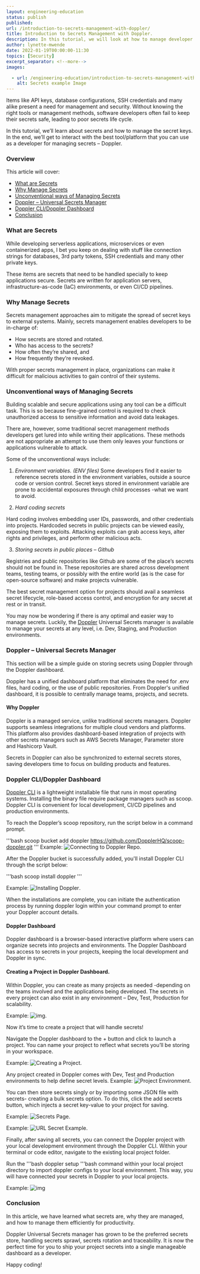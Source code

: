 ```yaml
---
layout: engineering-education
status: publish
published: 
url: /introduction-to-secrets-management-with-doppler/
title: Introduction to Secrets Management with Doppler.
description: In this tutorial, we will look at how to manage developer secrets the best way possible, using Doppler solution.
author: lynette-mwende
date: 2022-01-19T00:00:00-11:30
topics: [Security]
excerpt_separator: <!--more-->
images:

  - url: /engineering-education/introduction-to-secrets-management-with-doppler/Hero.jpg
    alt: Secrets example Image
---
```


Items like API keys, database configurations, SSH credentials and many alike present a need for management and security. Without knowing the right tools or management methods, software developers often fail to keep their secrets safe, leading to poor secrets life cycle.

In this tutorial, we’ll learn about secrets and how to manage the secret keys.
In the end, we’ll get to interact with the best tool/platform that you can use as a developer for managing secrets – Doppler.


### Overview
This article will cover:
- [What are Secrets](#what-are-secrets)
- [Why Manage Secrets](#why-manage-secrets)
- [Unconventional ways of Managing Secrets](#unconventional-ways-of-managing-secrets)
- [Doppler – Universal Secrets Manager](#doppler-universal-secrets-manager)
- [Doppler CLI/Doppler Dashboard](#doppler-cli/doppler-dashboard)
- [Conclusion](#conclusion)


### What are Secrets

While developing serverless applications, microservices or even containerized apps, I bet you keep on dealing with stuff like connection strings for databases, 3rd party tokens, SSH credentials and many other private keys.

These items are secrets that need to be handled specially to keep applications secure.
Secrets are written for application servers, infrastructure-as-code (IaC) environments, or even CI/CD pipelines. 


### Why Manage Secrets

Secrets management approaches aim to mitigate the spread of secret keys to external systems. 
Mainly, secrets management enables developers to be in-charge of:

- How secrets are stored and rotated.
- Who has access to the secrets? 
- How often they’re shared, and
- How frequently they’re revoked. 

With proper secrets management in place, organizations can make it difficult for malicious activities to gain control of their systems.


### Unconventional ways of Managing Secrets

Building scalable and secure applications using any tool can be a difficult task. This is so because fine-grained control is required to check unauthorized access to sensitive information and avoid data leakages.

There are, however, some traditional secret management methods developers get lured into while writing their applications. These methods are not appropriate an attempt to use them only leaves your functions or applications vulnerable to attack.

Some of the unconventional ways include:

1. *Environment variables. (ENV files)*
Some developers find it easier to reference secrets stored in the environment variables, outside a source code or version control. Secret keys stored in environment variable are prone to accidental exposures through child processes -what we want to avoid.


2. *Hard coding secrets*

Hard coding involves embedding user IDs, passwords, and other credentials into projects. Hardcoded secrets in public projects can be viewed easily, exposing them to exploits. Attacking exploits can grab access keys, alter rights and privileges, and perform other malicious acts.

3. *Storing secrets in public places – Github*

Registries and public repositories like Github are some of the place’s secrets should not be found in. These repositories are shared across development teams, testing teams, or possibly with the entire world (as is the case for open-source software) and make projects vulnerable.

The best secret management option for projects should avail a seamless secret lifecycle, role-based access control, and encryption for any secret at rest or in transit.

You may now be wondering if there is any optimal and easier way to manage secrets.
Luckily, the [Doppler](https://www.doppler.com/) Universal Secrets manager is available to manage your secrets at any level, i.e. Dev, Staging, and Production environments.


### Doppler – Universal Secrets Manager
This section will be a simple guide on storing secrets using Doppler through the Doppler dashboard.

Doppler has a unified dashboard platform that eliminates the need for .env files, hard coding, or the use of public repositories.
From Doppler's unified dashboard, it is possible to centrally manage teams, projects, and secrets.

#### Why Doppler
Doppler is a managed service, unlike traditional secrets managers.
Doppler supports seamless integrations for multiple cloud vendors and platforms. 
This platform also provides dashboard-based integration of projects with other secrets managers such as AWS Secrets Manager, Parameter store and Hashicorp Vault.

Secrets in Doppler can also be synchronized to external secrets stores, saving developers time to focus on building products and features.


### Doppler CLI/Doppler Dashboard

[Doppler CLI](https://docs.doppler.com/docs/cli) is a lightweight installable file that runs in most operating systems. Installing the binary file require package managers such as scoop.
Doppler CLI is convenient for local development, CI/CD pipelines and production environments.

To reach the Doppler’s scoop repository, run the script below in a command prompt. 

'''bash
scoop bucket add doppler https://github.com/DopplerHQ/scoop-doppler.git
'''
Example: ![Connecting to Doppler Repo](/engineering-education/introduction-to-secrets-management-with-doppler/scoop.png).


After the Doppler bucket is successfully added, you'll install Doppler CLI through the script below:

'''bash
scoop install doppler
'''

Example: ![Installing Doppler](/engineering-education/introduction-to-secrets-management-with-doppler/cmd-doppler.png).

When the installations are complete, you can initiate the authentication process by running doppler login within your command prompt to enter your Doppler account details. 

#### Doppler Dashboard
Doppler dashboard is a browser-based interactive platform where users can organize secrets into projects and environments. 
The Doppler Dashboard has access to secrets in your projects, keeping the local development and Doppler in sync.


#### Creating a Project in Doppler Dashboard.

Within Doppler, you can create as many projects as needed -depending on the teams involved and the applications being developed. 
The secrets in every project can also exist in any environment – Dev, Test, Production for scalability.

Example: ![img](/engineering-education/introduction-to-secrets-management-with-doppler/project.png).


Now it’s time to create a project that will handle secrets!

Navigate the Doppler dashboard to the + button and click to launch a project. You can name your project to reflect what secrets you’ll be storing in your workspace. 

Example: ![Creating a Project](/engineering-education/introduction-to-secrets-management-with-doppler/new-project.png).


Any project created in Doppler comes with Dev, Test and Production environments to help define secret levels.
Example: ![Project Environment](/engineering-education/introduction-to-secrets-management-with-doppler/project_env.png).


You can then store secrets singly or by importing some JSON file with secrets- creating a bulk secrets option.
To do this, click the add secrets button, which injects a secret key-value to your project for saving.

Example: ![Secrets Page](/engineering-education/introduction-to-secrets-management-with-doppler/secrets.png).


Example: ![URL Secret Example](/engineering-education/introduction-to-secrets-management-with-doppler/secret-example.png).


Finally, after saving all secrets, you can connect the Doppler project with your local development environment through the Doppler CLI.
Within your terminal or code editor,  navigate to the existing local project folder.

Run the 
'''bash
doppler setup 
'''bash  command within your local project directory to import doppler configs to your local environment. This way, you will have connected your secrets in Doppler to your local projects.

Example: ![img](/engineering-education/introduction-to-secrets-management-with-doppler/local_configs.png)


### Conclusion
In this article, we have learned what secrets are, why they are managed, and how to manage them efficiently for productivity.

Doppler Universal Secrets manager has grown to be the preferred secrets store, handling secrets sprawl, secrets rotation and traceability.
It is now the perfect time for you to ship your project secrets into a single manageable dashboard as a developer.

Happy coding!





